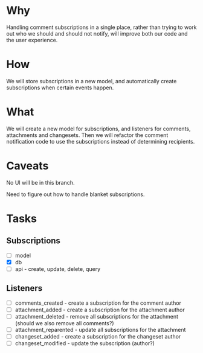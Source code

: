 # Why

Handling comment subscriptions in a single place, rather than trying to work
out who we should and should not notify, will improve both our code and the user
experience.

# How

We will store subscriptions in a new model, and automatically create subscriptions when certain events happen.

# What

We will create a new model for subscriptions, and listeners for comments, attachments and changesets. Then we will refactor the comment notification code to use the subscriptions instead of determining recipients.

# Caveats

No UI will be in this branch.

Need to figure out how to handle blanket subscriptions.

# Tasks

## Subscriptions

- [ ] model
- [x] db
- [ ] api - create, update, delete, query

## Listeners

- [ ] comments_created - create a subscription for the comment author
- [ ] attachment_added - create a subscription for the attachment author
- [ ] attachment_deleted - remove all subscriptions for the attachment (should we also remove all comments?)
- [ ] attachment_reparented - update all subscriptions for the attachment
- [ ] changeset_added - create a subscription for the changeset author
- [ ] changeset_modified - update the subscription (author?)
